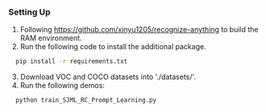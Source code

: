 

### **Setting Up** ###

1. Following https://github.com/xinyu1205/recognize-anything to build the RAM environment.
2. Run the following code to install the additional package.
```bash
  pip install -r requirements.txt
```
3. Download VOC and COCO datasets into './datasets/'.
4. Run the following demos:
```bash
  python train_SJML_RC_Prompt_Learning.py 
```




